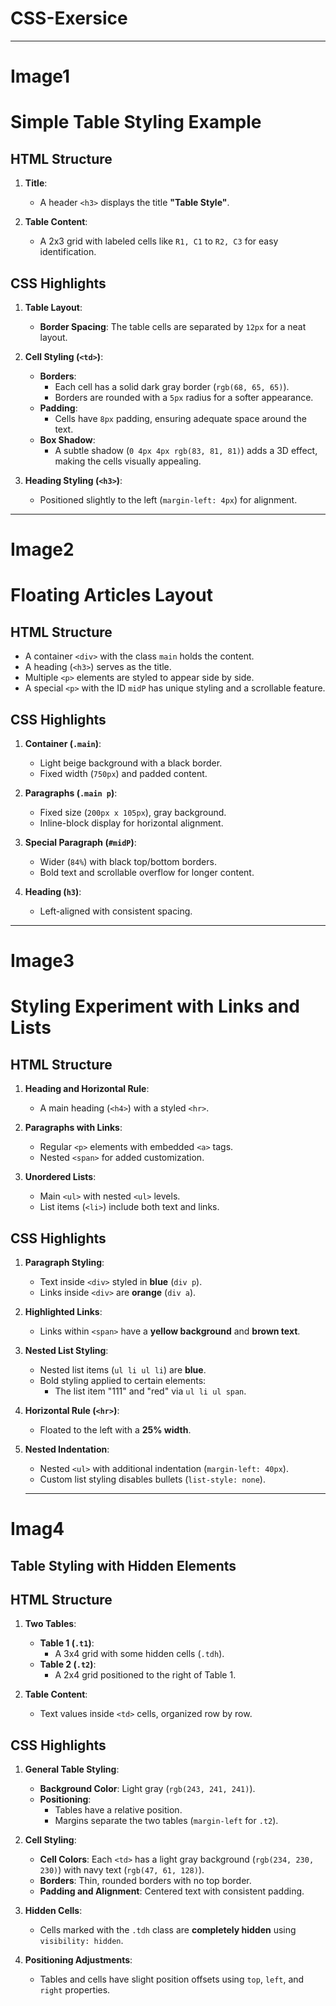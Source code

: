 # CSS-Exersice
---

# Image1
# Simple Table Styling Example
## HTML Structure
1. **Title**:
   - A header `<h3>` displays the title **"Table Style"**.

2. **Table Content**:
   - A 2x3 grid with labeled cells like `R1, C1` to `R2, C3` for easy identification.

## CSS Highlights
1. **Table Layout**:
   - **Border Spacing**: The table cells are separated by `12px` for a neat layout.

2. **Cell Styling (`<td>`)**:
   - **Borders**:
     - Each cell has a solid dark gray border (`rgb(68, 65, 65)`).
     - Borders are rounded with a `5px` radius for a softer appearance.
   - **Padding**:
     - Cells have `8px` padding, ensuring adequate space around the text.
   - **Box Shadow**:
     - A subtle shadow (`0 4px 4px rgb(83, 81, 81)`) adds a 3D effect, making the cells visually appealing.

3. **Heading Styling (`<h3>`)**:
   - Positioned slightly to the left (`margin-left: 4px`) for alignment.
---
# Image2
# Floating Articles Layout
## HTML Structure
- A container `<div>` with the class `main` holds the content.
- A heading (`<h3>`) serves as the title.
- Multiple `<p>` elements are styled to appear side by side.
- A special `<p>` with the ID `midP` has unique styling and a scrollable feature.

## CSS Highlights
1. **Container (`.main`)**:
   - Light beige background with a black border.
   - Fixed width (`750px`) and padded content.

2. **Paragraphs (`.main p`)**:
   - Fixed size (`200px x 105px`), gray background.
   - Inline-block display for horizontal alignment.

3. **Special Paragraph (`#midP`)**:
   - Wider (`84%`) with black top/bottom borders.
   - Bold text and scrollable overflow for longer content.

4. **Heading (`h3`)**:
   - Left-aligned with consistent spacing.
---

# Image3
# Styling Experiment with Links and Lists
## HTML Structure
1. **Heading and Horizontal Rule**:
   - A main heading (`<h4>`) with a styled `<hr>`.

2. **Paragraphs with Links**:
   - Regular `<p>` elements with embedded `<a>` tags.
   - Nested `<span>` for added customization.

3. **Unordered Lists**:
   - Main `<ul>` with nested `<ul>` levels.
   - List items (`<li>`) include both text and links.

## CSS Highlights
1. **Paragraph Styling**:
   - Text inside `<div>` styled in **blue** (`div p`).
   - Links inside `<div>` are **orange** (`div a`).

2. **Highlighted Links**:
   - Links within `<span>` have a **yellow background** and **brown text**.

3. **Nested List Styling**:
   - Nested list items (`ul li ul li`) are **blue**.
   - Bold styling applied to certain elements:
     - The list item "111" and "red" via `ul li ul span`.

4. **Horizontal Rule (`<hr>`)**:
   - Floated to the left with a **25% width**.

5. **Nested Indentation**:
   - Nested `<ul>` with additional indentation (`margin-left: 40px`).
   - Custom list styling disables bullets (`list-style: none`).
   ---

# Imag4
## Table Styling with Hidden Elements
## HTML Structure
1. **Two Tables**:
   - **Table 1 (`.t1`)**:
     - A 3x4 grid with some hidden cells (`.tdh`).
   - **Table 2 (`.t2`)**:
     - A 2x4 grid positioned to the right of Table 1.

2. **Table Content**:
   - Text values inside `<td>` cells, organized row by row.

## CSS Highlights
1. **General Table Styling**:
   - **Background Color**: Light gray (`rgb(243, 241, 241)`).
   - **Positioning**: 
     - Tables have a relative position.
     - Margins separate the two tables (`margin-left` for `.t2`).

2. **Cell Styling**:
   - **Cell Colors**: Each `<td>` has a light gray background (`rgb(234, 230, 230)`) with navy text (`rgb(47, 61, 128)`).
   - **Borders**: Thin, rounded borders with no top border.
   - **Padding and Alignment**: Centered text with consistent padding.

3. **Hidden Cells**:
   - Cells marked with the `.tdh` class are **completely hidden** using `visibility: hidden`.

4. **Positioning Adjustments**:
   - Tables and cells have slight position offsets using `top`, `left`, and `right` properties.
